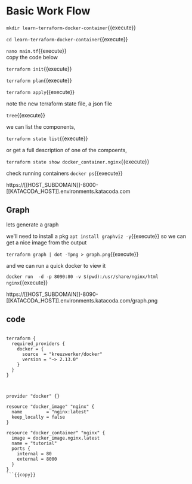 # Basic Work Flow


`mkdir learn-terraform-docker-container`{{execute}}    

`cd learn-terraform-docker-container`{{execute}}   

`nano main.tf`{{execute}}   
copy the code below

`terraform init`{{execute}}    

`terraform plan`{{execute}}    

`terraform apply`{{execute}}    

note the new terraform state file, a json file

`tree`{{execute}}

we can list the components,

`terraform state list`{{execute}}

or get a full description of one of the compoents,

`terraform state show docker_container.nginx`{{execute}}

check running containers
`docker ps`{{execute}}   

https://[[HOST_SUBDOMAIN]]-8000-[[KATACODA_HOST]].environments.katacoda.com


## Graph

lets generate a graph

we'll need to install a pkg `apt install graphviz -y`{{execute}} so we can get a nice image from the output

`terraform graph | dot -Tpng > graph.png`{{execute}}

and we can run a quick docker to view it

`docker run  -d -p 8090:80 -v $(pwd):/usr/share/nginx/html nginx`{{execute}}



https://[[HOST_SUBDOMAIN]]-8090-[[KATACODA_HOST]].environments.katacoda.com/graph.png

## code

```

terraform {
  required_providers {
    docker = {
      source  = "kreuzwerker/docker"
      version = "~> 2.13.0"
    }
  }
}



provider "docker" {}

resource "docker_image" "nginx" {
  name         = "nginx:latest"
  keep_locally = false
}

resource "docker_container" "nginx" {
  image = docker_image.nginx.latest
  name = "tutorial"
  ports {
    internal = 80
    external = 8000
  }
}
```{{copy}}



